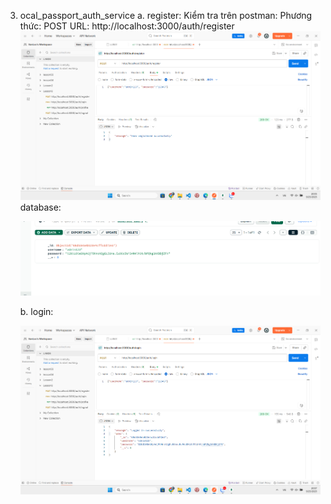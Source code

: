 3. ocal_passport_auth_service
   a. register:
   Kiểm tra trên postman:
   Phương thức: POST
   URL: http://localhost:3000/auth/register
   ![1758805527200](public/img/1758805527200.png)
   database:

   ![1758805614869](public/img/1758805614869.png)

   b. login:

   ![1758805642449](public/img/1758805642449.png)
